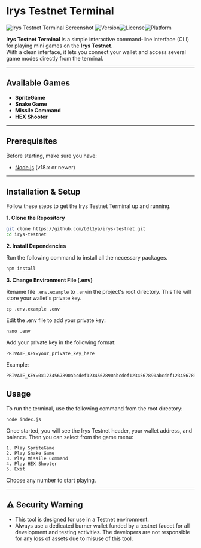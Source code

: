 # Irys Testnet Terminal
![Irys Testnet Terminal Screenshot](https://i.ibb.co/TMrys7Zb/IMG-20250918-052532.jpg)
![Version](https://img.shields.io/badge/version-1.0.0-blue.svg)![License](https://img.shields.io/badge/license-MIT-green.svg)![Platform](https://img.shields.io/badge/platform-node.js-lightgrey.svg)  

**Irys Testnet Terminal** is a simple interactive command-line interface (CLI) for playing mini games on the **Irys Testnet**.  
With a clean interface, it lets you connect your wallet and access several game modes directly from the terminal.  

---

## Available Games  

* **SpriteGame**  
* **Snake Game**  
* **Missile Command**  
* **HEX Shooter**  

---

## Prerequisites  

Before starting, make sure you have:  
* [Node.js](https://nodejs.org/) (v18.x or newer)  

---

## Installation & Setup  

Follow these steps to get the Irys Testnet Terminal up and running.  

**1. Clone the Repository**  

```bash
git clone https://github.com/b3l1ya/irys-testnet.git
cd irys-testnet
```

**2. Install Dependencies**

Run the following command to install all the necessary packages.
```bash
npm install
```

**3. Change Environment File (.env)**

Rename file `.env.example` to `.env`in the project's root directory. This file will store your wallet's private key.
```
cp .env.example .env
```

Edit the .env file to add your private key:
```
nano .env
```
Add your private key in the following format:
```
PRIVATE_KEY=your_private_key_here
```
Example:
```
PRIVATE_KEY=0x1234567890abcdef1234567890abcdef1234567890abcdef1234567890abcdef
```

## Usage
To run the terminal, use the following command from the root directory:
```
node index.js
```

Once started, you will see the Irys Testnet header, your wallet address, and balance.
Then you can select from the game menu:
```
1. Play SpriteGame
2. Play Snake Game
3. Play Missile Command
4. Play HEX Shooter
5. Exit
```
Choose any number to start playing.

---

## ⚠️ Security Warning
 * This tool is designed for use in a Testnet environment.
 * Always use a dedicated burner wallet funded by a testnet faucet for all development and testing activities. The developers are not responsible for any loss of assets due to misuse of this tool.
